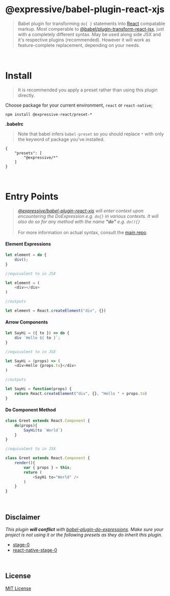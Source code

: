 # @expressive/babel-plugin-react-xjs

> Babel plugin for transforming `do{ }` statements into [React](https://github.com/facebook/react) compatable markup. Most comperable to [@babel/plugin-transform-react-jsx](https://github.com/babel/babel/tree/master/packages/babel-plugin-transform-react-jsx), just with a completely different syntax. May be used along side JSX and it's respective plugins (recommended). However it will work as feature-complete replacement, depending on your needs.

<br/>

# Install

> It is recommended you apply a preset rather than using this plugin directly. <br/>

Choose package for your current environment, `react` or `react-native`;

```
npm install @expressive-react/preset-*
```

**.babelrc**

> Note that babel infers `babel-preset` so you should replace `*` with only the keyword of package you've installed.

```
{
    "presets": [
        "@expressive/*"
    ]
}
```

<br/>

# Entry Points

> _[@expressive/babel-plugin-react-xjs](#@expressive/babel-plugin-react-xjs) will enter context upon encountering the DoExpression e.g. `do{}` in various contexts. It will also do so for any method with the name __"do"__ e.g. `do(){}`_ <br/><br/> For more information on actual syntax, consult the [main repo](https://github.com/gabeklein/expressive-react).


#### Element Expressions
```js
let element = do {
    div();
}

//equivalent to in JSX

let element = (
    <div></div>
)

//outputs

let element = React.createElement("div", {})
```

#### Arrow Components
```js
let SayHi = ({ to }) => do {
    div `Hello ${ to }`;
}

//equivalent to in JSX

let SayHi = (props) => (
    <div>Hello {props.to}</div>
)

//outputs

let SayHi = function(props) {
    return React.createElement("div", {}, "Hello " + props.to)
}
```

#### Do Component Method
```js
class Greet extends React.Component {
    do(props){
        SayHi(to `World`)
    }
}

//equivalent to in JSX

class Greet extends React.Component {
    render(){
        var { props } = this;
        return (
            <SayHi to="World" />
        )
    }
}
```

<br/>

## Disclaimer

<i>This plugin <b>will conflict</b> with [babel-plugin-do-expressions](https://babeljs.io/docs/plugins/transform-do-expressions/). 
Make sure your project is not using it or the following presets as they do inherit this plugin.</i>
 - [stage-0](https://babeljs.io/docs/plugins/preset-stage-0/)
 - [react-native-stage-0](https://github.com/skevy/babel-preset-react-native-stage-0)

<br/>

## License

[MIT License](http://opensource.org/licenses/MIT)